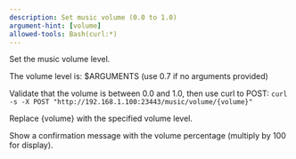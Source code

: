 ```yaml
---
description: Set music volume (0.0 to 1.0)
argument-hint: [volume]
allowed-tools: Bash(curl:*)
---
```


Set the music volume level.

The volume level is: $ARGUMENTS (use 0.7 if no arguments provided)

Validate that the volume is between 0.0 and 1.0, then use curl to POST:
`curl -s -X POST "http://192.168.1.100:23443/music/volume/{volume}"`

Replace {volume} with the specified volume level.

Show a confirmation message with the volume percentage (multiply by 100 for display).